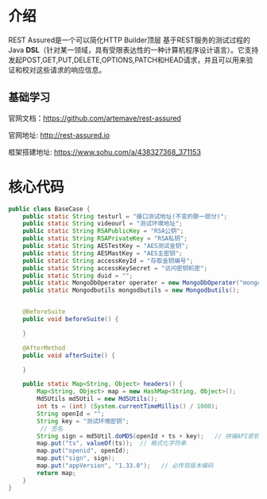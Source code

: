 # 介绍
REST Assured是一个可以简化HTTP Builder顶层 基于REST服务的测试过程的Java **DSL**（针对某一领域，具有受限表达性的一种计算机程序设计语言）。它支持发起POST,GET,PUT,DELETE,OPTIONS,PATCH和HEAD请求，并且可以用来验证和校对这些请求的响应信息。
## 基础学习
官网文档：https://github.com/artemave/rest-assured 

官网地址: http://rest-assured.io

框架搭建地址: https://www.sohu.com/a/438327368_371153
# 核心代码
```java
public class BaseCase {
    public static String testurl = "接口测试地址(不变的那一部分)";
    public static String videourl = "测试环境地址";
    public static String RSAPublicKey = "RSA公钥";
    public static String RSAPrivateKey = "RSA私钥";
    public static String AESTestKey = "AES测试金钥";
    public static String AESMastKey = "AES主密钥";
    public static String accessKeyId = "存取金钥编号";
    public static String accessKeySecret = "访问密钥机密";
    public static String duid = "";
    public static MongoDbOperater operater = new MongoDbOperater("mongodb://.....");
    public static Mongodbutils mongodbutils = new Mongodbutils();


    @BeforeSuite
    public void beforeSuite() {

    }

    @AfterMethod
    public void afterSuite() {

    }

    public static Map<String, Object> headers() {
        Map<String, Object> map = new HashMap<String, Object>();
        Md5Utils md5Util = new Md5Utils();
        int ts = (int) (System.currentTimeMillis() / 1000);
        String openId = "";
        String key = "测试环境密钥";
         // 签名
        String sign = md5Util.doMD5(openId + ts + key);   // 拼接API密钥
        map.put("ts", valueOf(ts));  // 格式化字符串
        map.put("openid", openId);
        map.put("sign", sign);
        map.put("appVersion", "1.33.0");   // 必传现版本编码
        return map;
    }
}
```
